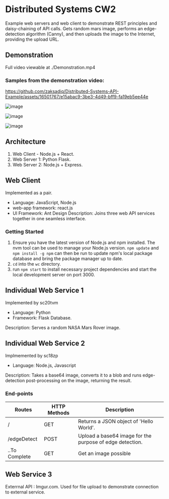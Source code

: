 # Distributed Systems CW2
Example web servers and web client to demonstrate REST principles and daisy-chaining of API calls. Gets random mars image, performs an edge-detection algorithm (Canny), and then uploads the image to the Internet, providing the upload URL. 

## Demonstration
Full video viewable at ./Demonstration.mp4

### Samples from the demonstration video:
https://github.com/zaksadiq/Distributed-Systems-API-Example/assets/16501767/e15abac9-3be3-4d49-bff9-fa19eb5ee44e

![image](https://github.com/zaksadiq/Distributed-Systems-API-Example/assets/16501767/3d8a3c09-a324-4c98-8a84-d4d1dd2b6ee4)

![image](https://github.com/zaksadiq/Distributed-Systems-API-Example/assets/16501767/be7259b1-30e3-4c8b-9f10-261890d5eeb4)

![image](https://github.com/zaksadiq/Distributed-Systems-API-Example/assets/16501767/da264be4-4376-4126-814c-b4619b205f69)



## Architecture
1. Web Client - Node.js + React.
2. Web Server 1: Python Flask.
3. Web Server 2: Node.js + Express.

## Web Client
Implemented as a pair.
- Language: JavaScript, Node.js
- web-app framework: react.js
- UI Framework: Ant Design
Description: Joins three web API services together in one seamless interface.

### Getting Started
1. Ensure you have the latest version of Node.js and npm installed. The nvm tool can be used to manage your Node.js version. `npm update` and `npm install -g npm` can then be run to update npm's local package database and bring the package manager up to date.
2. `cd` into the `wc` directory.
3. run `npm start` to install necessary project dependencies and start the local development server on port 3000.


## Individual Web Service 1
Implemented by sc20tvm
- Language: Python
- Framework: Flask
Database.

Description: Serves a random NASA Mars Rover image.
## Individual Web Service 2
Implmemented by sc18zp
- Language: Node.js, Javascript

Description: Takes a base64 image, converts it to a blob and runs edge-detection post-processing on the image, returning the result. 
### End-points
| Routes      | HTTP Methods | Description                                              |
|-------------|--------------|----------------------------------------------------------|
| /           | GET          | Returns a JSON object of 'Hello World'.                  |
| /edgeDetect | POST         | Upload a base64 image for the purpose of edge detection. |
|..To Complete| GET          | Get an image possible                                    |


## Web Service 3
Exterrnal API : Imgur.com. Used for file upload to demonstrate connection to external service.
